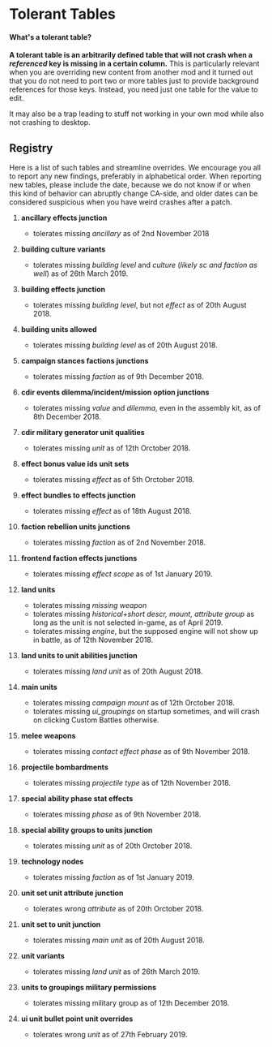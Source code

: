 # Tolerant Tables

#### What's a tolerant table?

**A tolerant table is an arbitrarily defined table that will not crash when a *referenced* key is missing in a certain column.** This is particularly relevant when you are overriding new content from another mod and it turned out that you do not need to port two or more tables just to provide background references for those keys. Instead, you need just one table for the value to edit. 

It may also be a trap leading to stuff not working in your own mod while also not crashing to desktop.

## Registry

Here is a list of such tables and streamline overrides. We encourage you all to report any new findings, preferably in alphabetical order. When reporting new tables, please include the date, because we do not know if or when this kind of behavior can abruptly change CA-side, and older dates can be considered suspicious when you have weird crashes after a patch.

1. **ancillary effects junction**
	 - tolerates missing *ancillary* as of 2nd November 2018

2. **building culture variants**
	 - tolerates missing *building level* and *culture* (*likely sc and faction as well*) as of 26th March 2019.

3. **building effects junction**
	- tolerates missing *building level*, but not *effect* as of 20th August 2018.

4. **building units allowed**
	- tolerates missing *building level* as of 20th August 2018.

5. **campaign stances factions junctions**
	- tolerates missing *faction* as of 9th December 2018.

6. **cdir events dilemma/incident/mission option junctions**
	- tolerates missing *value* and *dilemma*, even in the assembly kit, as of 8th December 2018.

7. **cdir military generator unit qualities**
	- tolerates missing *unit* as of 12th Orctober 2018.

8. **effect bonus value ids unit sets**
	- tolerates missing *effect* as of 5th Orctober 2018.

9. **effect bundles to effects junction**
	- tolerates missing *effect* as of 18th August 2018. 

10. **faction rebellion units junctions**
	- tolerates missing *faction* as of 2nd November 2018.

11. **frontend faction effects junctions**
	- tolerates missing *effect scope* as of 1st January 2019.

12. **land units**
	- tolerates missing *missing weapon*
	- tolerates missing *historical+short descr, mount, attribute group* as long as the unit is not selected in-game, as of April 2019.
	- tolerates missing *engine*, but the supposed engine will not show up in battle, as of 12th November 2018.

13. **land units to unit abilities junction**
	- tolerates missing *land unit* as of 20th August 2018.

14. **main units**
	- tolerates missing *campaign mount* as of 12th Orctober 2018.
	- tolerates missing *ui_groupings* on startup sometimes, and will crash on clicking Custom Battles otherwise.

15. **melee weapons**
	- tolerates missing *contact effect phase* as of 9th November 2018.

16. **projectile bombardments**
	- tolerates missing *projectile type* as of 12th November 2018.

17. **special ability phase stat effects**
	- tolerates missing *phase* as of 9th November 2018.

18. **special ability groups to units junction**
	- tolerates missing *unit* as of 20th Orctober 2018.

19. **technology nodes**
	- tolerates missing *faction* as of 1st January 2019.

20. **unit set unit attribute junction**
	- tolerates wrong *attribute* as of 20th Orctober 2018.

21. **unit set to unit junction**
	- tolerates missing *main unit* as of 20th August 2018.

22. **unit variants**
	- tolerates missing *land unit* as of 26th March 2019.

23. **units to groupings military permissions**
	- tolerates missing military group as of 12th December 2018.

24. **ui unit bullet point unit overrides**
	- tolerates wrong *unit* as of 27th February 2019.
